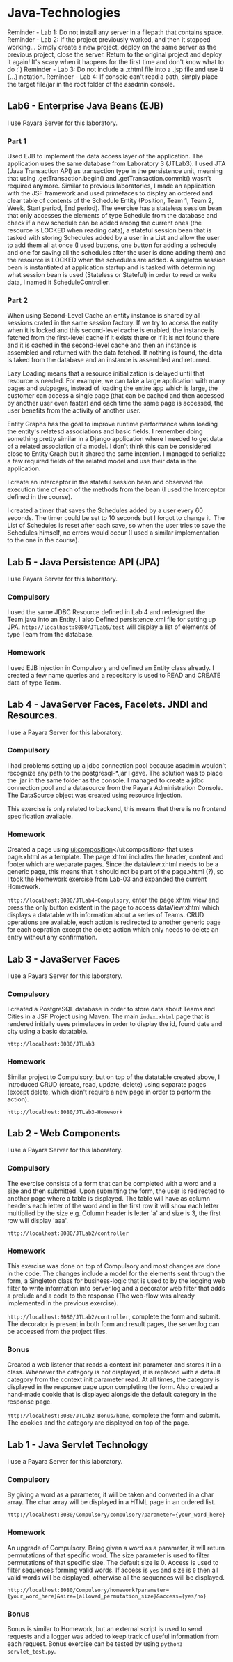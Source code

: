 # Java-Technologies
Reminder - Lab 1: Do not install any server in a filepath that contains space.
Reminder - Lab 2: If the project previously worked, and then it stopped working... Simply create a new project, deploy on the same server as the previous project, close the server. Return to the original project and deploy it again! It's scary when it happens for the first time and don't know what to do :')
Reminder - Lab 3: Do not include a .xhtml file into a .jsp file and use #{...} notation. 
Reminder - Lab 4: If console can't read a path, simply place the target file/jar in the root folder of the asadmin console.

## Lab6 - Enterprise Java Beans (EJB)
I use Payara Server for this laboratory.

### Part 1 
Used EJB to implement the data access layer of the application. The application uses the same database from Laboratory 3 (JTLab3). I used JTA (Java Transaction API) as 
transaction type in the persistence unit, meaning that using .getTransaction.begin() and .getTransaction.commit() wasn't required anymore. Similar to previous laboratories, I made an application with the JSF framework and used primefaces to display an ordered and clear table of contents of the Schedule Entity (Position, Team 1, Team 2, Week, Start period, End period). The exercise has a stateless session bean that only accesses the elements of type Schedule from the database and check if a new schedule can be added among the current ones (the resource is LOCKED when reading data), a stateful session bean that is tasked with storing Schedules added by a user in a List and allow the user to add them all at once (I used buttons, one button for adding a schedule and one for saving all the schedules after the user is done adding them) and the resource is LOCKED when the schedules are added. A singleton session bean is instantiated at application startup and is tasked with determining what session bean is used (Stateless or Stateful) in order to read or write data, I named it ScheduleController.

### Part 2
When using Second-Level Cache an entity instance is shared by all sessions crated in the same session factory. If we try to access the entity when it is locked and this second-level cache is enabled, the instance is fetched from the first-level cache if it exists there or if it is not found there and it is cached in the second-level cache and then an instance is assembled and returned with the data fetched. If nothing is found, the data is taked from the database and an instance is assembled and returned.

Lazy Loading means that a resource initialization is delayed until that resource is needed. For example, we can take a large application with many pages and subpages, instead of loading the entire app which is large, the customer can access a single page (that can be cached and then accessed by another user even faster) and each time the same page is accessed, the user benefits from the activity of another user.

Entity Graphs has the goal to improve runtime performance when loading the entity's relatesd associations and basic fields. I remember doing something pretty similar in a Django application where I needed to get data of a related association of a model. I don't think this can be considered close to Entity Graph but it shared the same intention. I managed to serialize a few required fields of the related model and use their data in the application.

I create an interceptor in the stateful session bean and observed the execution time of each of the methods from the bean (I used the Interceptor defined in the course).

I created a timer that saves the Schedules added by a user every 60 seconds. The timer could be set to 10 seconds but I forgot to change it. The List of Schedules is reset after each save, so when the user tries to save the Schedules himself, no errors would occur (I used a similar implementation to the one in the course).

## Lab 5 - Java Persistence API (JPA)
I use Payara Server for this laboratory.

### Compulsory
I used the same JDBC Resource defined in Lab 4 and redesigned the Team.java into an Entity. I also Defined persistence.xml file for setting up JPA.
`http://localhost:8080/JTLab5/test` will display a list of elements of type Team from the database.

### Homework 
I used EJB injection in Compulsory and defined an Entity class already. I created a few name queries and a repository is used to READ and CREATE data of type Team.

## Lab 4 - JavaServer Faces, Facelets. JNDI and Resources.
I use a Payara Server for this laboratory.

### Compulsory
I had problems setting up a jdbc connection pool because asadmin wouldn't recognize any path to the postgresql-\*.jar I gave. The solution was to place the .jar in the same folder as the console. I managed to create a jdbc connection pool and a datasource from the Payara Administration Console. The DataSource object was created using  resource injection.

This exercise is only related to backend, this means that there is no frontend specification available.

### Homework
Created a page using <ui:composition></ui:composition> that uses page.xhtml as a template. The page.xhtml includes the header, content and footer which are weparate pages. Since the dataView.xhtml needs to be a generic page, this means that it should not be part of the page.xhtml (?), so I took the Homework exercise from Lab-03 and expanded the current Homework.

`http://localhost:8080/JTLab4-Compulsory`, enter the page.xhtml view and press the only button existent in the page to access dataView.xhtml which displays a datatable with information about a series of Teams. CRUD operations are available, each action is redirected to another generic page for each oepration except the delete action which only needs to delete an entry without any confirmation.

## Lab 3 - JavaServer Faces
I use a Payara Server for this laboratory.
### Compulsory
I created a PostgreSQL database in order to store data about Teams and Cities in a JSF Project using Maven. The main `index.xhtml` page that is rendered initially uses primefaces in order to display the id, found date and city using a basic datatable.

`http://localhost:8080/JTLab3`

### Homework
Similar project to Compulsory, but on top of the datatable created above, I introduced CRUD (create, read, update, delete) using separate pages (except delete, which didn't require a new page in order to perform the action).

`http://localhost:8080/JTLab3-Homework`

## Lab 2 - Web Components
I use a Payara Server for this laboratory.
### Compulsory
The exercise consists of a form that can be completed with a word and a size and then submitted. Upon submitting the form, the user is redirected to another page where a table is displayed. The table will have as column headers each letter of the word and in the first row it will show each letter multiplied by the size e.g. Column header is letter 'a' and size is 3, the first row will display 'aaa'.

`http://localhost:8080/JTLab2/controller`

### Homework
This exercise was done on top of Compulsory and most changes are done in the code. The changes include a model for the elements sent through the form, a Singleton class for business-logic that is used to by the logging web filter to write information into server.log and a decorator web filter that adds a prelude and a coda to the response (The web-flow was already implemented in the previous exercise).

`http://localhost:8080/JTLab2/controller`, complete the form and submit. The decorator is present in both form and result pages, the server.log can be accessed from the project files.

### Bonus
Created a web listener that reads a context init parameter and stores it in a class. Whenever the category is not displayed, it is replaced with a default category from the context init parameter read. At all times, the category is displayed in the response page upon completing the form. Also created a hand-made cookie that is displayed alongside the default category in the response page.

`http://localhost:8080/JTLab2-Bonus/home`, complete the form and submit. The cookies and the category are displayed on top of the page.

## Lab 1 - Java Servlet Technology
I use a Payara Server for this laboratory.
### Compulsory
By giving a word as a parameter, it will be taken and converted in a char array. The char array will be displayed in a HTML page in an ordered list.

`http://localhost:8080/Compulsory/compulsory?parameter={your_word_here}`

### Homework
An upgrade of Compulsory. Being given a word as a parameter, it will return permutations of that specific word. The size parameter is used to filter permutations of that specific size. The default size is 0. Access is used to filter sequences forming valid words. If access is `yes` and size is `0` then all valid words will be displayed, otherwise all the sequences will be displayed.

`http://localhost:8080/Compulsory/homework?parameter={your_word_here}&size={allowed_permutation_size}&access={yes/no}`

### Bonus
Bonus is similar to Homework, but an external script is used to send requests and a logger was added to keep track of useful information from each request.
Bonus exercise can be tested by using `python3 servlet_test.py`.
